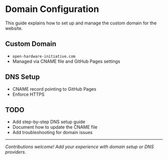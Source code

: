 # Domain Configuration

This guide explains how to set up and manage the custom domain for the website.

## Custom Domain
- `open-hardware-initiative.com`
- Managed via CNAME file and GitHub Pages settings

## DNS Setup
- CNAME record pointing to GitHub Pages
- Enforce HTTPS

## TODO
- Add step-by-step DNS setup guide
- Document how to update the CNAME file
- Add troubleshooting for domain issues

---

*Contributions welcome! Add your experience with domain setup or DNS providers.* 